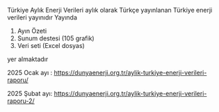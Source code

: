 Türkiye Aylık Enerji Verileri aylık olarak Türkçe yayınlanan Türkiye enerji verileri yayınıdır
Yayında 
1. Ayın Özeti
2. Sunum destesi (105 grafik)
3. Veri seti (Excel dosyas)

yer almaktadır

2025 Ocak ayı : https://dunyaenerji.org.tr/aylik-turkiye-enerji-verileri-raporu/

2025 Şubat ayı: https://dunyaenerji.org.tr/aylik-turkiye-enerji-verileri-raporu-2/
